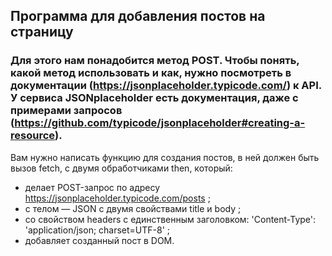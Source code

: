 ## Программа для добавления постов на страницу
### Для этого нам понадобится метод POST. Чтобы понять, какой метод использовать и как, нужно посмотреть в документации (https://jsonplaceholder.typicode.com/) к API. У сервиса JSONplaceholder есть документация, даже с примерами запросов (https://github.com/typicode/jsonplaceholder#creating-a-resource).


Вам нужно написать функцию для создания постов, в ней должен быть вызов fetch, с двумя обработчиками then, который:
* делает POST-запрос по адресу https://jsonplaceholder.typicode.com/posts ;
* с телом — JSON с двумя свойствами title и body ;
* со свойством headers с единственным заголовком: 'Content-Type': 'application/json; charset=UTF-8' ;
* добавляет созданный пост в DOM.
